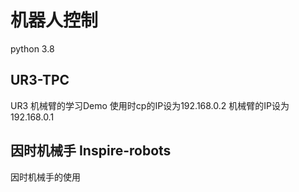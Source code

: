 # 机器人控制

python 3.8

## UR3-TPC

UR3 机械臂的学习Demo
使用时cp的IP设为192.168.0.2
机械臂的IP设为192.168.0.1

## 因时机械手 Inspire-robots

因时机械手的使用
